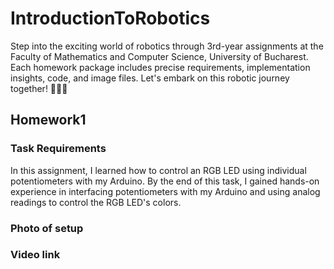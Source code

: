 # IntroductionToRobotics
Step into the exciting world of robotics through 3rd-year assignments at the Faculty of Mathematics and Computer Science, University of Bucharest. Each homework package includes precise requirements, implementation insights, code, and image files. Let's embark on this robotic journey together! 🚀🤖🔧

## Homework1  
### Task Requirements
In this assignment, I learned how to control an RGB LED using individual potentiometers with my Arduino. By the end of this task, I gained hands-on experience in interfacing potentiometers with my Arduino and using analog readings to control the RGB LED's colors.
### Photo of setup

### Video link
